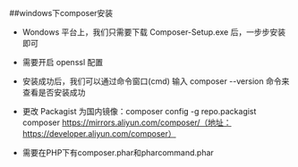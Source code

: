##windows下composer安装


- Wondows 平台上，我们只需要下载 Composer-Setup.exe 后，一步步安装即可

- 需要开启 openssl 配置

- 安装成功后，我们可以通过命令窗口(cmd) 输入 composer --version 命令来查看是否安装成功

- 更改 Packagist 为国内镜像：composer config -g repo.packagist composer https://mirrors.aliyun.com/composer/（地址：https://developer.aliyun.com/composer）

- 需要在PHP下有composer.phar和pharcommand.phar
